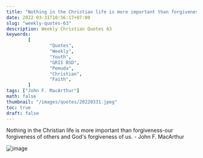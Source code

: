 ```yaml
---
title: "Nothing in the Christian life is more important than forgiveness-our forgiveness of others and God's forgiveness of us."
date: 2022-03-31T10:56:17+07:00
slug: "weekly-quotes-63"
description: Weekly Christian Quotes 63
keywords:
        [
                "Quotes",
                "Weekly",
                "Youth",
                "GRII BSD",
                "Pemuda",
                "Christian",
                "Faith",
        ]
tags: ["John F. MacArthur"]
math: false
thumbnail: "/images/quotes/20220331.jpeg"
toc: true
draft: false
---
```


Nothing in the Christian life is more important than forgiveness-our forgiveness of others and God's forgiveness of us. - John F. MacArthur

![image](/images/quotes/20220331.jpeg)

